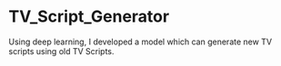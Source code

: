 # TV_Script_Generator
Using deep learning, I developed a model which can generate new TV scripts using old TV Scripts. 
